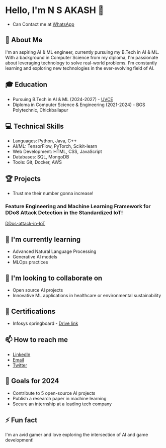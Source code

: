 
# Hello, I'm N S AKASH 👋
- Can Contact me at [WhatsApp](https://chat.whatsapp.com/GYxCLCx3cfBJTIc4nwGgQr)

## 🚀 About Me
I'm an aspiring AI & ML engineer, currently pursuing my B.Tech in AI & ML. With a background in Computer Science from my diploma, I'm passionate about leveraging technology to solve real-world problems. I'm constantly learning and exploring new technologies in the ever-evolving field of AI.

## 🎓 Education
- Pursuing B.Tech in AI & ML (2024-2027) - [UVCE](https://uvce.ac.in/)
- Diploma in Computer Science & Engineering (2021-2024) - BGS Polytechnic, Chickballapur

## 💻 Technical Skills
- Languages: Python, Java, C++
- AI/ML: TensorFlow, PyTorch, Scikit-learn
- Web Development: HTML, CSS, JavaScript
- Databases: SQL, MongoDB
- Tools: Git, Docker, AWS

## 🏆 Projects
- Trust me their number gonna increase!
### Feature Engineering and Machine Learning Framework for DDoS Attack Detection in the Standardized IoT!
[DDos-attack-in-IoT](https://github.com/ns7523/DDoS-attack-in-IoT-Real-Time-.git)

## 🌱 I'm currently learning
- Advanced Natural Language Processing
- Generative AI models
- MLOps practices

## 👯 I'm looking to collaborate on
- Open source AI projects
- Innovative ML applications in healthcare or environmental sustainability

## 🏅 Certifications
- Infosys springboard - [Drive link]( https://drive.google.com/drive/folders/1vNgThQotODV-gY-_860T0VNkpm5ETiqd?usp=sharing ) 

## 📫 How to reach me
- [LinkedIn](https://www.linkedin.com/in/nsakash7523)
- [Email](nsaksh752003@gmail.com)
- [Twitter](https://x.com/NSSENO)

## 🎯 Goals for 2024
- Contribute to 5 open-source AI projects
- Publish a research paper in machine learning
- Secure an internship at a leading tech company

## ⚡ Fun fact
I'm an avid gamer and love exploring the intersection of AI and game development!
